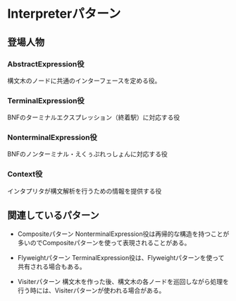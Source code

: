 # Interpreterパターン
## 登場人物
### AbstractExpression役
構文木のノードに共通のインターフェースを定める役。

### TerminalExpression役
BNFのターミナルエクスプレッション（終着駅）に対応する役

### NonterminalExpression役
BNFのノンターミナル・えくぅぷれっしょんに対応する役

### Context役
インタプリタが構文解析を行うための情報を提供する役

## 関連しているパターン
- Compositeパターン
NonterminalExpression役は再帰的な構造を持つことが多いのでCompositeパターンを使って表現されることがある。

- Flyweightパターン
TerminalExpression役は、Flyweightパターンを使って共有される場合もある。

- Visiterパターン
構文木を作った後、構文木の各ノードを巡回しながら処理を行う時には、Visiterパターンが使われる場合がある。